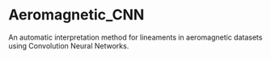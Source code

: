 # Aeromagnetic_CNN
An automatic interpretation method for lineaments in aeromagnetic datasets using Convolution Neural Networks.

